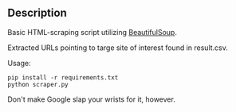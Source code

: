 ## Description

Basic HTML-scraping script utilizing  [BeautifulSoup](https://beautiful-soup-4.readthedocs.io/en/latest/).

Extracted URLs pointing to targe site of interest found in result.csv.


Usage:
```
pip install -r requirements.txt
python scraper.py
```

Don't make Google slap your wrists for it, however.
